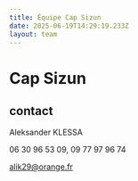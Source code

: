 ```yaml
---
title: Équipe Cap Sizun
date: 2025-06-19T14:29:19.233Z
layout: team
---
```


# Cap Sizun



## contact 

Aleksander KLESSA

06 30 96 53 09, 09 77 97 96 74

alik29@orange.fr

